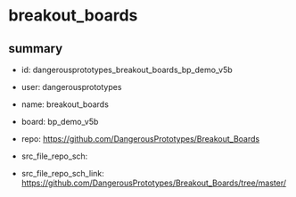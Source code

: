 # breakout_boards
 
## summary 
* id: dangerousprototypes_breakout_boards_bp_demo_v5b
* user: dangerousprototypes
* name: breakout_boards
* board: bp_demo_v5b
* repo: https://github.com/DangerousPrototypes/Breakout_Boards



* src_file_repo_sch: 
* src_file_repo_sch_link: https://github.com/DangerousPrototypes/Breakout_Boards/tree/master/






